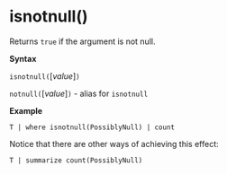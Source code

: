 # isnotnull()

Returns `true` if the argument is not null.

**Syntax**

`isnotnull(`[*value*]`)`

`notnull(`[*value*]`)` - alias for `isnotnull`

**Example**

```kusto
T | where isnotnull(PossiblyNull) | count
```

Notice that there are other ways of achieving this effect:

```kusto
T | summarize count(PossiblyNull)
```


